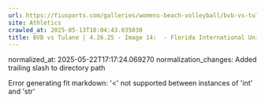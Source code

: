 ```yaml
---
url: https://fiusports.com/galleries/womens-beach-volleyball/bvb-vs-tulane-4-26-25/image-14/358/62878/
site: Athletics
crawled_at: 2025-05-13T10:04:43.035030
title: BVB vs Tulane | 4.26.25 - Image 14:  - Florida International University
---
```

normalized_at: 2025-05-22T17:17:24.069270
normalization_changes: Added trailing slash to directory path

Error generating fit markdown: '<' not supported between instances of 'int' and 'str'